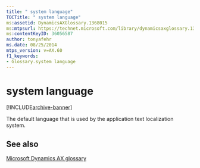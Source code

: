 ```yaml
---
title: " system language"
TOCTitle: " system language"
ms:assetid: DynamicsAXGlossary.1368015
ms:mtpsurl: https://technet.microsoft.com/library/dynamicsaxglossary.1368015(v=AX.60)
ms:contentKeyID: 36056587
author: tonyafehr
ms.date: 08/25/2014
mtps_version: v=AX.60
f1_keywords:
- Glossary.system language
---
```


# system language


[!INCLUDE[archive-banner](includes/archive-banner.md)]

The default language that is used by the application text localization system.

## See also

[Microsoft Dynamics AX glossary](glossary/microsoft-dynamics-ax-glossary.md)

  


